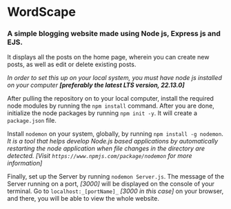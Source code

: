 # WordScape
### A simple blogging website made using Node js, Express js and EJS. 

It displays all the posts on the home page, wherein you can create new posts, as well as edit or delete existing posts.

_In order to set this up on your local system, you must have node js installed on your computer **[preferably the latest LTS version, 22.13.0]**_

After pulling the repository on to your local computer, install the required node modules by running the `npm install` command.
After you are done, initialize the node packages by running `npm init -y`. It will create a `package.json` file.

Install `nodemon` on your system, globally, by running `npm install -g nodemon`.
_It is a tool that helps develop Node.js based applications by automatically restarting the node application when file changes in the directory are detected._
_[Visit `https://www.npmjs.com/package/nodemon` for more information]_

Finally, set up the Server by running `nodemon Server.js`. The message of the Server running  on a port, _[3000]_ will be displayed on the console of your terminal.
Go to `localhost:_[portName]_` _[3000 in this case]_ on your browser, and there, you will be able to view the whole website.
